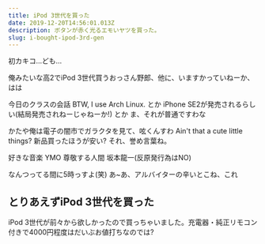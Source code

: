 ```yaml
---
title: iPod 3世代を買った
date: 2019-12-20T14:56:01.013Z
description: ボタンが赤く光るエモいヤツを買った。
slug: i-bought-ipod-3rd-gen
---
```

初カキコ…ども…

俺みたいな高2でiPod 3世代買うおっさん野郎、他に、いますかっていねーか、はは

今日のクラスの会話
BTW, I use Arch Linux. とか iPhone SE2が発売されるらしい(結局発売されねーじゃねーか!) とか
ま、それが普通ですわな

かたや俺は電子の闇市でガラクタを見て、呟くんすわ
Ain't that a cute little things? 新品買ったほうが安い? それ、誉め言葉ね。

好きな音楽 YMO
尊敬する人間 坂本龍一(反原発行為はNO)

なんつってる間に5時っすよ(笑) あ~あ、アルバイターの辛いとこね、これ

## とりあえずiPod 3世代を買った
iPod 3世代が前々から欲しかったので買っちゃいました。充電器・純正リモコン付きで4000円程度はだいぶお値打ちなのでは?
